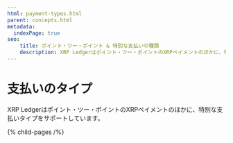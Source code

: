 ```yaml
---
html: payment-types.html
parent: concepts.html
metadata:
  indexPage: true
seo:
    title: ポイント・ツー・ポイント & 特別な支払いの種類
    description: XRP Ledgerはポイント・ツー・ポイントのXRPペイメントのほかに、特別な支払いタイプをサポートしています。XRP Ledgerの支払い方法については、こちらをご覧ください。
---
```

# 支払いのタイプ

XRP Ledgerはポイント・ツー・ポイントのXRPペイメントのほかに、特別な支払いタイプをサポートしています。


{% child-pages /%}
